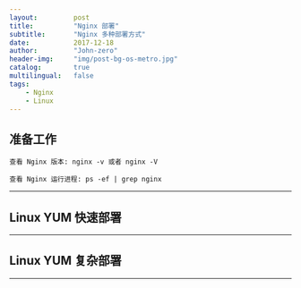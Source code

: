 ```yaml
---
layout:     	post
title:        	"Nginx 部署"
subtitle:     	"Nginx 多种部署方式"
date:         	2017-12-18
author:       	"John-zero"
header-img: 	"img/post-bg-os-metro.jpg"
catalog:      	true
multilingual: 	false
tags:
    - Nginx
	- Linux
---
```




## 准备工作

	查看 Nginx 版本: nginx -v 或者 nginx -V

	查看 Nginx 运行进程: ps -ef | grep nginx

***


## Linux YUM 快速部署
		
		
	
***


## Linux YUM 复杂部署
	
	
***

		